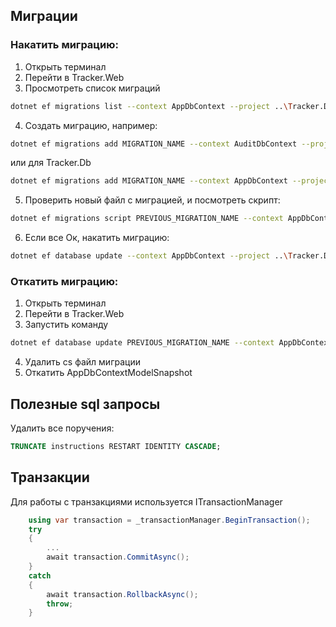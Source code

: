## Миграции

### Накатить миграцию:
1. Открыть терминал
2. Перейти в Tracker.Web
3. Просмотреть список миграций
```bash
dotnet ef migrations list --context AppDbContext --project ..\Tracker.Db
```
4. Создать миграцию, например:
```bash
dotnet ef migrations add MIGRATION_NAME --context AuditDbContext --project ..\Tracker.Audit --output-dir Db\Migrations
```
или для Tracker.Db
```bash
dotnet ef migrations add MIGRATION_NAME --context AppDbContext --project ..\Tracker.Db
```
5. Проверить новый файл с миграцией, и посмотреть скрипт:
```bash
dotnet ef migrations script PREVIOUS_MIGRATION_NAME --context AppDbContext --project ..\Tracker.Db
```
6. Если все Ок, накатить миграцию:
```bash
dotnet ef database update --context AppDbContext --project ..\Tracker.Db
```
   

### Откатить миграцию:
1. Открыть терминал
2. Перейти в Tracker.Web
3. Запустить команду
```bash
dotnet ef database update PREVIOUS_MIGRATION_NAME --context AppDbContext --project ..\Tracker.Db
```
4. Удалить cs файл миграции
5. Откатить AppDbContextModelSnapshot


## Полезные sql запросы

Удалить все поручения:

```sql
TRUNCATE instructions RESTART IDENTITY CASCADE;
```


## Транзакции

Для работы с транзакциями используется ITransactionManager
```csharp
    using var transaction = _transactionManager.BeginTransaction();
    try
    {
        ...
        await transaction.CommitAsync();
    }
    catch
    {
        await transaction.RollbackAsync();
        throw;
    }
```